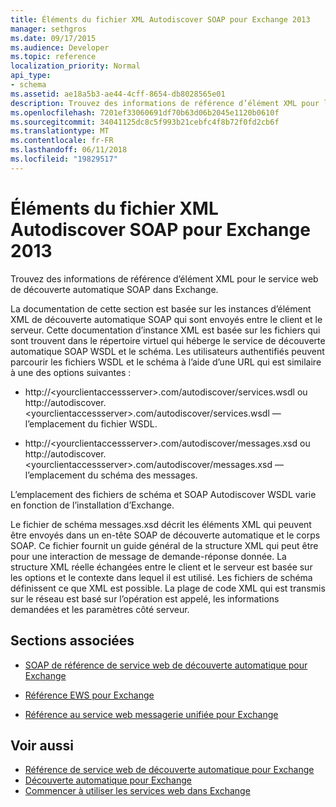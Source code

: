 ```yaml
---
title: Éléments du fichier XML Autodiscover SOAP pour Exchange 2013
manager: sethgros
ms.date: 09/17/2015
ms.audience: Developer
ms.topic: reference
localization_priority: Normal
api_type:
- schema
ms.assetid: ae18a5b3-ae44-4cff-8654-db8028565e01
description: Trouvez des informations de référence d’élément XML pour le service web de découverte automatique SOAP dans Exchange.
ms.openlocfilehash: 7201ef33060691df70b63d06b2045e1120b0610f
ms.sourcegitcommit: 34041125dc8c5f993b21cebfc4f8b72f0fd2cb6f
ms.translationtype: MT
ms.contentlocale: fr-FR
ms.lasthandoff: 06/11/2018
ms.locfileid: "19829517"
---
```

# <a name="soap-autodiscover-xml-elements-for-exchange-2013"></a>Éléments du fichier XML Autodiscover SOAP pour Exchange 2013

Trouvez des informations de référence d’élément XML pour le service web de découverte automatique SOAP dans Exchange.
  
La documentation de cette section est basée sur les instances d’élément XML de découverte automatique SOAP qui sont envoyés entre le client et le serveur. Cette documentation d’instance XML est basée sur les fichiers qui sont trouvent dans le répertoire virtuel qui héberge le service de découverte automatique SOAP WSDL et le schéma. Les utilisateurs authentifiés peuvent parcourir les fichiers WSDL et le schéma à l’aide d’une URL qui est similaire à une des options suivantes :
  
- http://\<yourclientaccessserver\>.com/autodiscover/services.wsdl ou http://autodiscover.\<yourclientaccessserver\>.com/autodiscover/services.wsdl — l’emplacement du fichier WSDL.
    
- http://\<yourclientaccessserver\>.com/autodiscover/messages.xsd ou http://autodiscover.\<yourclientaccessserver\>.com/autodiscover/messages.xsd — l’emplacement du schéma des messages.
    
L’emplacement des fichiers de schéma et SOAP Autodiscover WSDL varie en fonction de l’installation d’Exchange.
  
Le fichier de schéma messages.xsd décrit les éléments XML qui peuvent être envoyés dans un en-tête SOAP de découverte automatique et le corps SOAP. Ce fichier fournit un guide général de la structure XML qui peut être pour une interaction de message de demande-réponse donnée. La structure XML réelle échangées entre le client et le serveur est basée sur les options et le contexte dans lequel il est utilisé. Les fichiers de schéma définissent ce que XML est possible. La plage de code XML qui est transmis sur le réseau est basé sur l’opération est appelé, les informations demandées et les paramètres côté serveur. 
  
## <a name="related-sections"></a>Sections associées
<a name="bk_RelatedSections"> </a>

- [SOAP de référence de service web de découverte automatique pour Exchange](soap-autodiscover-web-service-reference-for-exchange.md)
    
- [Référence EWS pour Exchange](ews-reference-for-exchange.md)
    
- [Référence au service web messagerie unifiée pour Exchange](unified-messaging-web-service-reference-for-exchange.md)
    
## <a name="see-also"></a>Voir aussi

- [Référence de service web de découverte automatique pour Exchange](autodiscover-web-service-reference-for-exchange.md)
- [Découverte automatique pour Exchange](../exchange-web-services/autodiscover-for-exchange.md)
- [Commencer à utiliser les services web dans Exchange](../exchange-web-services/start-using-web-services-in-exchange.md)
    

